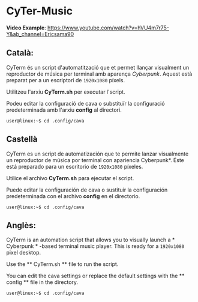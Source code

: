 # CyTer-Music

**Video Example**: https://www.youtube.com/watch?v=hVU4m7r75-Y&ab_channel=Ericsama90


## Català: 

CyTerm és un script d'automatització que et permet llançar visualment un reproductor de música per terminal amb aparença *Cyberpunk*.
Aquest està preparat per a un escriptori de `1920x1080` píxels.

Utilitzeu l'arxiu **CyTerm.sh** per executar l'script.

Podeu editar la configuració de cava o substituïr la configuració predeterminada amb l'arxiu **config** al directori.
```
user@linux:~$ cd .config/cava
```




## Castellà

CyTerm es un script de automatización que te permite lanzar visualmente un reproductor de música por terminal con apariencia Cyberpunk*.
Éste está preparado para un escritorio de `1920x1080` píxeles.

Utilice el archivo **CyTerm.sh** para ejecutar el script.

Puede editar la configuración de cava o sustituir la configuración predeterminada con el archivo **config** en el directorio.
```
user@linux:~$ cd .config/cava
```




## Anglès:

CyTerm is an automation script that allows you to visually launch a * Cyberpunk * -based terminal music player.
This is ready for a `1920x1080` pixel desktop.

Use the ** CyTerm.sh ** file to run the script.

You can edit the cava settings or replace the default settings with the ** config ** file in the directory.
```
user@linux:~$ cd .config/cava
```

